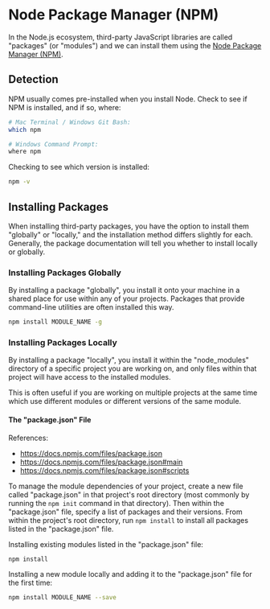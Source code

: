 # Node Package Manager (NPM)

In the Node.js ecosystem, third-party JavaScript libraries are called "packages" (or "modules") and we can install them using the [Node Package Manager (NPM)](https://www.npmjs.com/).

## Detection

NPM usually comes pre-installed when you install Node. Check to see if NPM is installed, and if so, where:

```` sh
# Mac Terminal / Windows Git Bash:
which npm

# Windows Command Prompt:
where npm
````

Checking to see which version is installed:

```sh
npm -v
```

## Installing Packages

When installing third-party packages, you have the option to install them "globally" or "locally," and the installation method differs slightly for each. Generally, the package documentation will tell you whether to install locally or globally.

### Installing Packages Globally

By installing a package "globally", you install it onto your machine in a shared place for use within any of your projects. Packages that provide command-line utilities are often installed this way.

```` sh
npm install MODULE_NAME -g
````

### Installing Packages Locally

By installing a package "locally", you install it within the "node_modules" directory of a specific project you are working on, and only files within that project will have access to the installed modules.

This is often useful if you are working on multiple projects at the same time which use different modules or different versions of the same module.

#### The "package.json" File

References:
  + https://docs.npmjs.com/files/package.json
  + https://docs.npmjs.com/files/package.json#main
  + https://docs.npmjs.com/files/package.json#scripts

To manage the module dependencies of your project, create a new file called "package.json" in that project's root directory (most commonly by running the `npm init` command in that directory). Then within the "package.json" file, specify a list of packages and their versions. From within the project's root directory, run `npm install` to install all packages listed in the "package.json" file.

Installing existing modules listed in the "package.json" file:

``` sh
npm install
```

Installing a new module locally and adding it to the "package.json" file for the first time:
```sh
npm install MODULE_NAME --save
````

